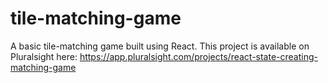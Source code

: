 # tile-matching-game

A basic tile-matching game built using React. This project is available on Pluralsight here: https://app.pluralsight.com/projects/react-state-creating-matching-game
